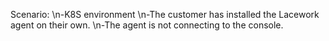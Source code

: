 Scenario:
\n-K8S environment
\n-The customer has installed the Lacework agent on their own.
\n-The agent is not connecting to the console.

